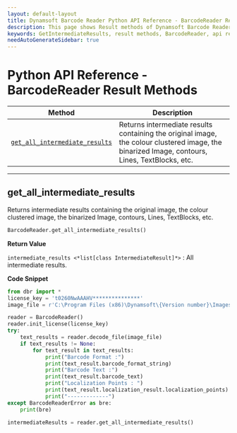 ```yaml
---
layout: default-layout
title: Dynamsoft Barcode Reader Python API Reference - BarcodeReader Result Methods
description: This page shows Result methods of Dynamsoft Barcode Reader for Python SDK.
keywords: GetIntermediateResults, result methods, BarcodeReader, api reference, python
needAutoGenerateSidebar: true
---
```



# Python API Reference - BarcodeReader Result Methods

  | Method               | Description |
  |----------------------|-------------|
  | [`get_all_intermediate_results`](#get_all_intermediate_results) | Returns intermediate results containing the original image, the colour clustered image, the binarized Image, contours, Lines, TextBlocks, etc.  |

  ---

## get_all_intermediate_results

Returns intermediate results containing the original image, the colour clustered image, the binarized Image, contours, Lines, TextBlocks, etc.

```python
BarcodeReader.get_all_intermediate_results() 
```   

**Return Value**  

`intermediate_results <*list[class IntermediateResult]*>` : All intermediate results.

**Code Snippet**  

```python
from dbr import *
license_key = 't0260NwAAAHV***************'
image_file = r'C:\Program Files (x86)\Dynamsoft\{Version number}\Images\AllSupportedBarcodeTypes.tif'

reader = BarcodeReader()
reader.init_license(license_key)
try:
    text_results = reader.decode_file(image_file)
    if text_results != None:
        for text_result in text_results:
            print("Barcode Format :")
            print(text_result.barcode_format_string)
            print("Barcode Text :")
            print(text_result.barcode_text)
            print("Localization Points : ")
            print(text_result.localization_result.localization_points)
            print("-------------")
except BarcodeReaderError as bre:
    print(bre)

intermediateResults = reader.get_all_intermediate_results()
```
